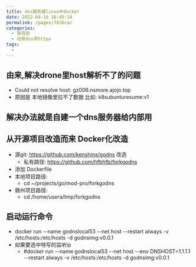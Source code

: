 ```yaml
---
title: dns服务器linux中docker
date: 2022-04-16 16:45:14
permalink: /pages/f836ca/
categories:
  - 按项目
  - 动带dns带https
tags:
  - 
---
```



## 由来,解决drone里host解析不了的问题
  * Could not resolve host: gz006.nsmore.ajojo.top
  * 原因是 本地镜像里拉不了数据 比如: k8subunturesume:v1

## 解决办法就是自建一个dns服务器给内部用


## 从开源项目改造而来 Docker化改造
  * 源git: https://github.com/kenshinx/godns 改造
    * 私有路径: https://github.com/hfbhfb/forkgodns
  * 添加 Dockerfile
  * 本地项目路径:
    * cd ~/projects/go/mod-pro/forkgodns
  * 赣州项目路径:
    * cd /home/usera/tmp/forkgodns

## 启动运行命令
  *	docker run  --name godnslocal53  --net host --restart always -v /etc/hosts:/etc/hosts -d godnsimg:v0.0.1
  * 如果要选中特写的监听ip
    *	#docker run  --name godnslocal53  --net host --env DNSHOST=1.1.1.1 --restart always -v /etc/hosts:/etc/hosts -d godnsimg:v0.0.1


